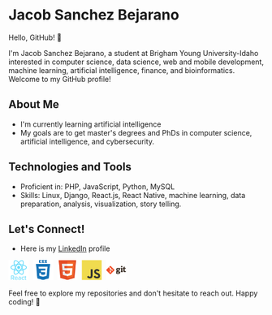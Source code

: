 # Jacob Sanchez Bejarano

Hello, GitHub! 👋

I'm Jacob Sanchez Bejarano, a student at Brigham Young University-Idaho interested in computer science, data science, web and mobile development, machine learning, artificial intelligence, finance, and bioinformatics. Welcome to my GitHub profile!

## About Me

- I'm currently learning artificial intelligence
- My goals are to get master's degrees and PhDs in computer science, artificial intelligence, and cybersecurity.

## Technologies and Tools

- Proficient in: PHP, JavaScript, Python, MySQL
- Skills: Linux, Django, React.js, React Native, machine learning, data preparation, analysis, visualization, story telling.

## Let's Connect!

- Here is my [LinkedIn](https://www.linkedin.com/in/jacobsanchezbejarano/) profile

<div>
    <img src="https://github.com/devicons/devicon/blob/master/icons/react/react-original-wordmark.svg" title="React" alt="React" width="40" height="40"/>&nbsp;
    <img src="https://github.com/devicons/devicon/blob/master/icons/css3/css3-plain-wordmark.svg"  title="CSS3" alt="CSS" width="40" height="40"/>&nbsp;
    <img src="https://github.com/devicons/devicon/blob/master/icons/html5/html5-original.svg" title="HTML5" alt="HTML" width="40" height="40"/>&nbsp;
    <img src="https://github.com/devicons/devicon/blob/master/icons/javascript/javascript-original.svg" title="JavaScript" alt="JavaScript" width="40" height="40"/>&nbsp;
    <img src="https://github.com/devicons/devicon/blob/master/icons/git/git-original-wordmark.svg" title="Git" **alt="Git" width="40" height="40"/>
</div>

Feel free to explore my repositories and don't hesitate to reach out. Happy coding! 🚀
